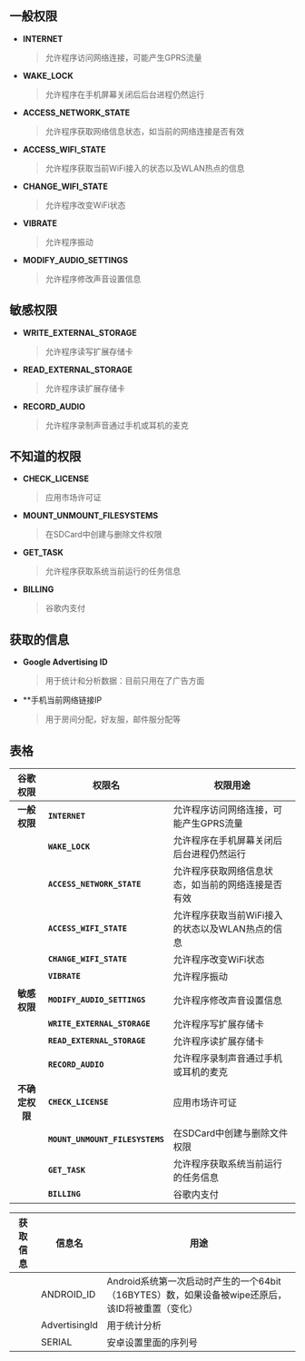 ## 一般权限
* **INTERNET**
    >允许程序访问网络连接，可能产生GPRS流量
* **WAKE_LOCK**
    >允许程序在手机屏幕关闭后后台进程仍然运行
* **ACCESS_NETWORK_STATE**
    >允许程序获取网络信息状态，如当前的网络连接是否有效
* **ACCESS_WIFI_STATE**
    >允许程序获取当前WiFi接入的状态以及WLAN热点的信息
* **CHANGE_WIFI_STATE**
    >允许程序改变WiFi状态
* **VIBRATE**
    >允许程序振动
* **MODIFY_AUDIO_SETTINGS**
    >允许程序修改声音设置信息
## 敏感权限
* **WRITE_EXTERNAL_STORAGE**
    >允许程序读写扩展存储卡
* **READ_EXTERNAL_STORAGE**
    >允许程序读扩展存储卡
* **RECORD_AUDIO**
    >允许程序录制声音通过手机或耳机的麦克
## 不知道的权限
* **CHECK_LICENSE**
    >应用市场许可证
* **MOUNT_UNMOUNT_FILESYSTEMS**
    >在SDCard中创建与删除文件权限
* **GET_TASK**
    >允许程序获取系统当前运行的任务信息
* **BILLING**
    >谷歌内支付

## 获取的信息
* **Google Advertising ID**
    > 用于统计和分析数据：目前只用在了广告方面
* **手机当前网络链接IP
    > 用于房间分配，好友服，邮件服分配等



## 表格
| **谷歌权限**   | 权限名                          | 权限用途                                           |
| :------------: | ------------------------------- | -------------------------------------------------- |
| **一般权限**   | **`INTERNET`**                  | 允许程序访问网络连接，可能产生GPRS流量             |
|                | **`WAKE_LOCK`**                 | 允许程序在手机屏幕关闭后后台进程仍然运行           |
|                | **`ACCESS_NETWORK_STATE`**      | 允许程序获取网络信息状态，如当前的网络连接是否有效 |
|                | **`ACCESS_WIFI_STATE`**         | 允许程序获取当前WiFi接入的状态以及WLAN热点的信息   |
|                | **`CHANGE_WIFI_STATE`**         | 允许程序改变WiFi状态                               |
|                | **`VIBRATE`**                   | 允许程序振动                                       |
| **敏感权限**   | **`MODIFY_AUDIO_SETTINGS`**     | 允许程序修改声音设置信息                           |
|                | **`WRITE_EXTERNAL_STORAGE`**    | 允许程序写扩展存储卡                               |
|                | **`READ_EXTERNAL_STORAGE`**     | 允许程序读扩展存储卡                               |
|                | **`RECORD_AUDIO`**              | 允许程序录制声音通过手机或耳机的麦克               |
| **不确定权限** | **`CHECK_LICENSE`**             | 应用市场许可证                                     |
|                | **`MOUNT_UNMOUNT_FILESYSTEMS`** | 在SDCard中创建与删除文件权限                   |
|                | **`GET_TASK`**                  | 允许程序获取系统当前运行的任务信息                 |
|                | **`BILLING`**                   | 谷歌内支付                                         |



| **获取信息** | 信息名        | 用途                                                                                            |
| ------------ | ------------- | ----------------------------------------------------------------------------------------------- |
|              | ANDROID_ID    | Android系统第一次启动时产生的一个64bit（16BYTES）数，如果设备被wipe还原后，该ID将被重置（变化） |
|              | AdvertisingId | 用于统计分析                                                                                    |
|              | SERIAL        | 安卓设置里面的序列号                                                                            |